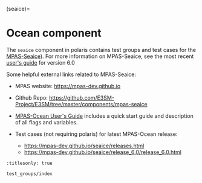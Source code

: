 (seaice)=

# Ocean component

The `seaice` component in polaris contains test groups and test cases for the
[MPAS-Seaice](https://mpas-dev.github.io/seaice/sea_ice.html)).  For more
information on MPAS-Seaice, see the most recent
[user's guide](https://doi.org/10.5281/zenodo.1227325) for version 6.0

Some helpful external links related to MPAS-Seaice:

- MPAS website: <https://mpas-dev.github.io>

- Github Repo: <https://github.com/E3SM-Project/E3SM/tree/master/components/mpas-seaice>

- [MPAS-Ocean User's Guide](https://zenodo.org/record/1246893#.WvsFWNMvzMU)
  includes a quick start guide and description of all flags and variables.

- Test cases (not requiring polaris) for latest MPAS-Ocean release:

  - <https://mpas-dev.github.io/seaice/releases.html>
  - <https://mpas-dev.github.io/seaice/release_6.0/release_6.0.html>

```{toctree}
:titlesonly: true

test_groups/index
```
